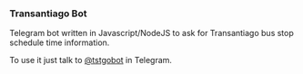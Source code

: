 ### Transantiago Bot

Telegram bot written in Javascript/NodeJS to ask for Transantiago bus stop schedule time information. 

To use it just talk to [@tstgobot](t.me/tstgobot) in Telegram.
